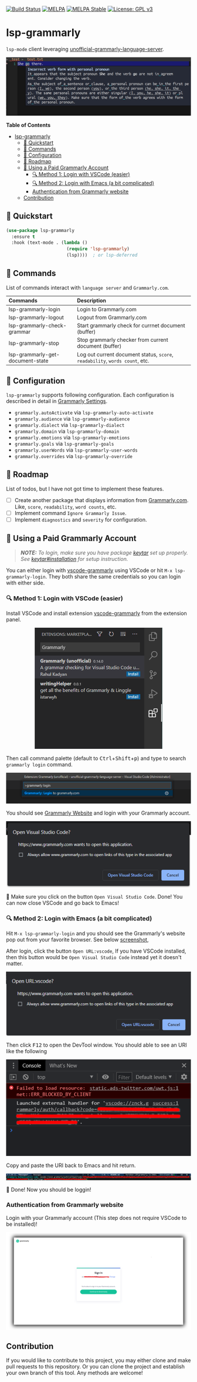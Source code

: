 [![Build Status](https://travis-ci.com/emacs-grammarly/lsp-grammarly.svg?branch=master)](https://travis-ci.com/emacs-grammarly/lsp-grammarly)
[![MELPA](https://melpa.org/packages/lsp-grammarly-badge.svg)](https://melpa.org/#/lsp-grammarly)
[![MELPA Stable](https://stable.melpa.org/packages/lsp-grammarly-badge.svg)](https://stable.melpa.org/#/lsp-grammarly)
[![License: GPL v3](https://img.shields.io/badge/License-GPL%20v3-blue.svg)](https://www.gnu.org/licenses/gpl-3.0)

# lsp-grammarly

`lsp-mode` client leveraging [unofficial-grammarly-language-server](https://github.com/znck/grammarly).

<p align="center"><img src="./etc/screenshot.png"/></p>

<!-- markdown-toc start - Don't edit this section. Run M-x markdown-toc-refresh-toc -->
**Table of Contents**

- [lsp-grammarly](#lsp-grammarly)
    - [:floppy_disk: Quickstart](#floppy_disk-quickstart)
    - [:card_index: Commands](#card_index-commands)
    - [:wrench: Configuration](#wrench-configuration)
    - [:pencil: Roadmap](#pencil-roadmap)
    - [:money_with_wings: Using a Paid Grammarly Account](#money_with_wings-using-a-paid-grammarly-account)
        - [:mag: Method 1: Login with VSCode (easier)](#mag-method-1-login-with-vscode-easier)
        - [:mag: Method 2: Login with Emacs (a bit complicated)](#mag-method-2-login-with-emacs-a-bit-complicated)
        - [Authentication from Grammarly website](#authentication-from-grammarly-website)
    - [Contribution](#contribution)

<!-- markdown-toc end -->

## :floppy_disk: Quickstart

```el
(use-package lsp-grammarly
  :ensure t
  :hook (text-mode . (lambda ()
                       (require 'lsp-grammarly)
                       (lsp))))  ; or lsp-deferred
```

## :card_index: Commands

List of commands interact with `language server` and `Grammarly.com`.

| Commands                         | Description                                                            |
|:---------------------------------|:-----------------------------------------------------------------------|
| lsp-grammarly-login              | Login to Grammarly.com                                                 |
| lsp-grammarly-logout             | Logout from Grammarly.com                                              |
| lsp-grammarly-check-grammar      | Start grammarly check for currnet document (buffer)                    |
| lsp-grammarly-stop               | Stop grammarly checker from current document (buffer)                  |
| lsp-grammarly-get-document-state | Log out current document status, `score`, `readability`, `words count`, etc. |

## :wrench: Configuration

`lsp-grammarly` supports following configuration. Each configuration is described in
detail in [Grammarly Settings](https://github.com/znck/grammarly#extension-settings).

* `grammarly.autoActivate` via `lsp-grammarly-auto-activate`
* `grammarly.audience` via `lsp-grammarly-audience`
* `grammarly.dialect` via `lsp-grammarly-dialect`
* `grammarly.domain` via `lsp-grammarly-domain`
* `grammarly.emotions` via `lsp-grammarly-emotions`
* `grammarly.goals` via `lsp-grammarly-goals`
* `grammarly.userWords` via `lsp-grammarly-user-words`
* `grammarly.overrides` via `lsp-grammarly-override`

## :pencil: Roadmap

List of todos, but I have not got time to implement these features.

- [ ] Create another package that displays information from [Grammarly.com]().
Like, `score`, `readability`, `word counts`, etc.
- [ ] Implement command `Ignore Grammarly Issue`.
- [ ] Implement `diagnostics` and `severity` for configuration.

## :money_with_wings: Using a Paid Grammarly Account

> ***NOTE:** To login, make sure you have package [keytar](https://github.com/emacs-grammarly/keytar)
set up properly. See [keytar#installation](https://github.com/emacs-grammarly/keytar#installation)
for setup instruction.*

You can either login with [vscode-grammarly](https://marketplace.visualstudio.com/items?itemName=znck.grammarly)
using VSCode or hit `M-x lsp-grammarly-login`. They both share the same credentials
so you can login with either side.

### :mag: Method 1: Login with VSCode (easier)

Install VSCode and install extension [vscode-grammarly](https://marketplace.visualstudio.com/items?itemName=znck.grammarly)
from the extension panel.

<p align="center"><img src="./etc/login/vscode-grammarly-extension.png"/></p>

Then call command palette (default to <kbd>Ctrl</kbd>+<kbd>Shift</kbd>+<kbd>p</kbd>)
and type to search `grammarly login` command.

<p align="center"><img src="./etc/login/vscode-grammarly-login.png"/></p>

You should see [Grammarly Website](#authentication-from-grammarly-website) and
login with your Grammarly account.

<p align="center"><img src="./etc/login/open-app-vscode.png"/></p>

:tada: Make sure you click on the button `Open Visual Studio Code`. Done! You
can now close VSCode and go back to Emacs!

### :mag: Method 2: Login with Emacs (a bit complicated)

Hit `M-x lsp-grammarly-login` and you should see the Grammarly's website pop out
from your favorite browser. See below [screenshot](#authentication-from-grammarly-website),

After login, click the button `Open URL:vscode`, If you have VSCode installed, then
this button would be `Open Visual Studio Code` instead yet it doesn't matter.

<p align="center"><img src="./etc/login/open-url-vscode.png"/></p>

Then click <kbd>F12</kbd> to open the DevTool window. You should able to see
an URI like the following

<p align="center"><img src="./etc/login/external-handler.png"/></p>

Copy and paste the URI back to Emacs and hit return.

<p align="center"><img src="./etc/login/emacs-paste.png"/></p>


:tada: Done! Now you should be loggin!

### Authentication from Grammarly website

Login with your Grammarly account (This step does not require VSCode to be
installed)!

<p align="center"><img src="./etc/login/grammarly-website.png"/></p>

## Contribution

If you would like to contribute to this project, you may either
clone and make pull requests to this repository. Or you can
clone the project and establish your own branch of this tool.
Any methods are welcome!
